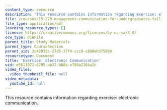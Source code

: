```yaml
---
content_type: resource
description: 'This resource contains information regarding exercise: electronic communication.'
file: /courses/15-279-management-communication-for-undergraduates-fall-2012/e56110728705ab32908ae789a216ba2c_MIT15_279F12_electComm.pdf
file_type: application/pdf
learning_resource_types: []
license: https://creativecommons.org/licenses/by-nc-sa/4.0/
ocw_type: OCWFile
parent_title: Study Materials
parent_type: CourseSection
parent_uid: 2c42035c-27d5-37f4-ccc0-c890eb375090
resourcetype: Document
title: 'Exercise: Electronic Communication'
uid: e5611072-8705-ab32-908a-e789a216ba2c
video_files:
  video_thumbnail_file: null
video_metadata:
  youtube_id: null
---
```

This resource contains information regarding exercise: electronic communication.
